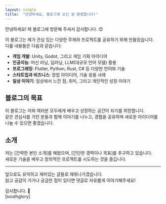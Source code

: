 ```yaml
---
layout: single
title:  "안녕하세요, 블로그에 오신 걸 환영합니다!"
---
```


안녕하세요! 제 블로그에 방문해 주셔서 감사합니다. 😊

이 블로그는 제가 관심 있는 다양한 주제와 프로젝트를 공유하기 위해 만들었습니다.  
다룰 내용들은 다음과 같습니다:

- **게임 개발**: Unity, Godot, 그리고 게임 기획 아이디어  
- **인공지능**: 머신 러닝, 딥러닝, LLM(대규모 언어 모델) 활용  
- **프로그래밍**: Flutter, Python, Rust, C# 등 다양한 언어와 기술  
- **스타트업과 비즈니스**: 창업 아이디어, 기술 응용 사례  
- **일상 이야기**: 일상에서 느낀 점, 취미, 그리고 개인적인 성장 이야기  

## 블로그의 목표

이 블로그는 저와 여러분 모두에게 배우고 성장하는 공간이 되기를 희망합니다.  
같은 관심사를 가진 분들과 함께 이야기를 나누고, 경험을 공유하며 새로운 아이디어를 나눌 수 있으면 좋겠습니다.

## 소개

저는 [간략한 본인 소개]를 해왔으며, [간단한 경력이나 목표]를 추구하고 있습니다.  
새로운 기술을 배우고 창의적인 프로젝트를 시도하는 것을 즐깁니다.  

---

앞으로도 유익하고 재미있는 글들로 채워나가겠습니다.  
읽고 공감이 가거나 궁금한 점이 있다면 댓글로 자유롭게 이야기해주세요!  

감사합니다. 🙌  
[southglory]
